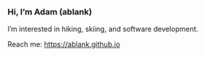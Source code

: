 ### Hi, I’m Adam (ablank)
I’m interested in hiking, skiing, and software development.

Reach me: https://ablank.github.io

